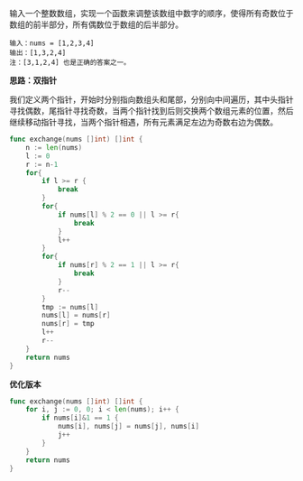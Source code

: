 输入一个整数数组，实现一个函数来调整该数组中数字的顺序，使得所有奇数位于数组的前半部分，所有偶数位于数组的后半部分。

```
输入：nums = [1,2,3,4]
输出：[1,3,2,4] 
注：[3,1,2,4] 也是正确的答案之一。
```



<b>思路：双指针</b>

我们定义两个指针，开始时分别指向数组头和尾部，分别向中间遍历，其中头指针寻找偶数，尾指针寻找奇数，当两个指针找到后则交换两个数组元素的位置，然后继续移动指针寻找，当两个指针相遇，所有元素满足左边为奇数右边为偶数。

```go
func exchange(nums []int) []int {
    n := len(nums)
    l := 0
    r := n-1
    for{
        if l >= r {
            break
        }
        for{
            if nums[l] % 2 == 0 || l >= r{
                break
            }
            l++
        }
        for{
            if nums[r] % 2 == 1 || l >= r{
                break
            }
            r--
        }
        tmp := nums[l]
        nums[l] = nums[r]
        nums[r] = tmp
        l++
        r--
    }
    return nums 
}
```

<b>优化版本</b>

```go
func exchange(nums []int) []int {
	for i, j := 0, 0; i < len(nums); i++ {
		if nums[i]&1 == 1 {
			nums[i], nums[j] = nums[j], nums[i]
			j++
		}
	}
	return nums
}
```

